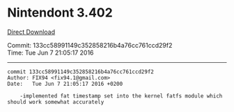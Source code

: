 # Nintendont 3.402
[Direct Download](./Nintendont.zip)

Commit: 133cc58991149c352858216b4a76cc761ccd29f2  
Time: Tue Jun 7 21:05:17 2016   

-----

```
commit 133cc58991149c352858216b4a76cc761ccd29f2
Author: FIX94 <fix94.1@gmail.com>
Date:   Tue Jun 7 21:05:17 2016 +0200

    -implemented fat timestamp set into the kernel fatfs module which should work somewhat accurately
```
